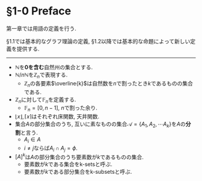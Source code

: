 # §1-0 Preface

第一章では用語の定義を行う.

§1.1では基本的なグラフ理論の定義, §1.2以降では基本的な命題によって新しい定義を提供する.

---
- $\mathbb{N}$を**0を含む**自然州の集合とする.
- $\mathbb{N} / n\mathbb{N}$を$\mathbb{Z}_n$で表現する.
    - $\mathbb{Z}_n$の各要素$\overline{k}$は自然数を$n$で割ったとき$k$であるものの集合である.
- $\mathbb{Z}_n$に対して$\mathbb{F}_n$を定義する.
    - $\mathbb{F}_n = [0, n-1]$, $n$で割った余り.
- $\lfloor x \rfloor, \lceil x \rceil$はそれぞれ床関数, 天井関数.
- 集合$A$の部分集合のうち, 互いに素なものの集合$\mathcal{A}=\lbrace A_1, A_2, \cdots A_k\rbrace$を$A$の**分割**と言う.
    - $A_i \in A$
    - $i \neq j$ならば$A_i \cap A_j = \phi$.
- ${[A]}^{k}$は$A$の部分集合のうち要素数が$k$であるものの集合.
    - 要素数が$k$である集合をk-setsと呼ぶ.
    - 要素数が$k$である部分集合をk-subsetsと呼ぶ.